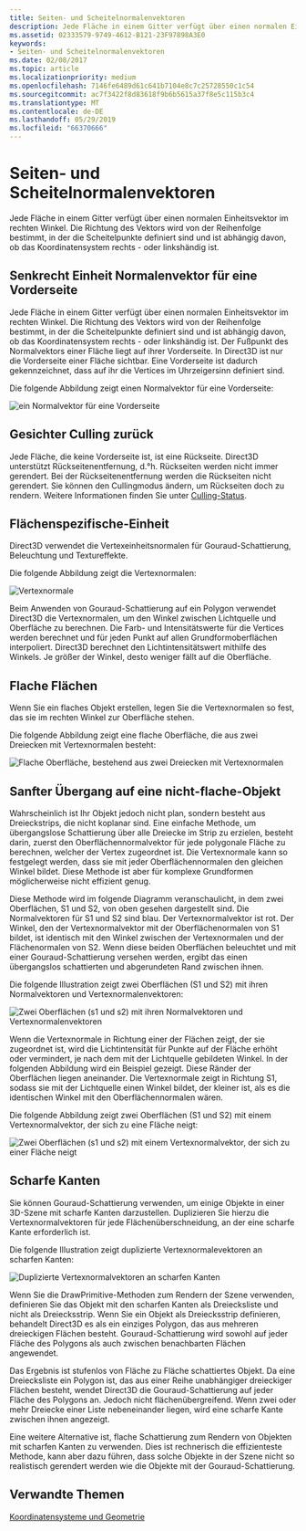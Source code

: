 ```yaml
---
title: Seiten- und Scheitelnormalenvektoren
description: Jede Fläche in einem Gitter verfügt über einen normalen Einheitsvektor im rechten Winkel. Die Richtung des Vektors wird von der Reihenfolge bestimmt, in der die Scheitelpunkte definiert sind und ist abhängig davon, ob das Koordinatensystem rechts - oder linkshändig ist.
ms.assetid: 02333579-9749-4612-B121-23F97898A3E0
keywords:
- Seiten- und Scheitelnormalenvektoren
ms.date: 02/08/2017
ms.topic: article
ms.localizationpriority: medium
ms.openlocfilehash: 7146fe6489d61c641b7104e8c7c25728550c1c54
ms.sourcegitcommit: ac7f3422f8d83618f9b6b5615a37f8e5c115b3c4
ms.translationtype: MT
ms.contentlocale: de-DE
ms.lasthandoff: 05/29/2019
ms.locfileid: "66370666"
---
```

# <a name="face-and-vertex-normal-vectors"></a>Seiten- und Scheitelnormalenvektoren


Jede Fläche in einem Gitter verfügt über einen normalen Einheitsvektor im rechten Winkel. Die Richtung des Vektors wird von der Reihenfolge bestimmt, in der die Scheitelpunkte definiert sind und ist abhängig davon, ob das Koordinatensystem rechts - oder linkshändig ist.

## <a name="span-idperpendicularunitnormalvectorforafrontfacespanspan-idperpendicularunitnormalvectorforafrontfacespanspan-idperpendicularunitnormalvectorforafrontfacespanperpendicular-unit-normal-vector-for-a-front-face"></a><span id="Perpendicular_unit_normal_vector_for_a_front_face"></span><span id="perpendicular_unit_normal_vector_for_a_front_face"></span><span id="PERPENDICULAR_UNIT_NORMAL_VECTOR_FOR_A_FRONT_FACE"></span>Senkrecht Einheit Normalenvektor für eine Vorderseite


Jede Fläche in einem Gitter verfügt über einen normalen Einheitsvektor im rechten Winkel. Die Richtung des Vektors wird von der Reihenfolge bestimmt, in der die Scheitelpunkte definiert sind und ist abhängig davon, ob das Koordinatensystem rechts - oder linkshändig ist. Der Fußpunkt des Normalvektors einer Fläche liegt auf ihrer Vorderseite. In Direct3D ist nur die Vorderseite einer Fläche sichtbar. Eine Vorderseite ist dadurch gekennzeichnet, dass auf ihr die Vertices im Uhrzeigersinn definiert sind.

Die folgende Abbildung zeigt einen Normalvektor für eine Vorderseite:

![ein Normalvektor für eine Vorderseite](images/nrmlvect.png)

## <a name="span-idcullingbackfacesspanspan-idcullingbackfacesspanspan-idcullingbackfacesspanculling-back-faces"></a><span id="Culling_back_faces"></span><span id="culling_back_faces"></span><span id="CULLING_BACK_FACES"></span>Gesichter Culling zurück


Jede Fläche, die keine Vorderseite ist, ist eine Rückseite. Direct3D unterstützt Rückseitenentfernung, d.°h. Rückseiten werden nicht immer gerendert. Bei der Rückseitenentfernung werden die Rückseiten nicht gerendert. Sie können den Cullingmodus ändern, um Rückseiten doch zu rendern. Weitere Informationen finden Sie unter [Culling-Status](https://docs.microsoft.com/windows/desktop/direct3d9/culling-state).

## <a name="span-idvertexunitnormalsspanspan-idvertexunitnormalsspanspan-idvertexunitnormalsspanvertex-unit-normals"></a><span id="Vertex_unit_normals"></span><span id="vertex_unit_normals"></span><span id="VERTEX_UNIT_NORMALS"></span>Flächenspezifische-Einheit


Direct3D verwendet die Vertexeinheitsnormalen für Gouraud-Schattierung, Beleuchtung und Textureffekte.

Die folgende Abbildung zeigt die Vertexnormalen:

![Vertexnormale](images/vertnrml.png)

Beim Anwenden von Gouraud-Schattierung auf ein Polygon verwendet Direct3D die Vertexnormalen, um den Winkel zwischen Lichtquelle und Oberfläche zu berechnen. Die Farb- und Intensitätswerte für die Vertices werden berechnet und für jeden Punkt auf allen Grundformoberflächen interpoliert. Direct3D berechnet den Lichtintensitätswert mithilfe des Winkels. Je größer der Winkel, desto weniger fällt auf die Oberfläche.

## <a name="span-idflatsurfacesspanspan-idflatsurfacesspanspan-idflatsurfacesspanflat-surfaces"></a><span id="Flat_surfaces"></span><span id="flat_surfaces"></span><span id="FLAT_SURFACES"></span>Flache Flächen


Wenn Sie ein flaches Objekt erstellen, legen Sie die Vertexnormalen so fest, das sie im rechten Winkel zur Oberfläche stehen.

Die folgende Abbildung zeigt eine flache Oberfläche, die aus zwei Dreiecken mit Vertexnormalen besteht:

![Flache Oberfläche, bestehend aus zwei Dreiecken mit Vertexnormalen](images/flatvert.png)

## <a name="span-idsmoothshadingonanon-flatobjectspanspan-idsmoothshadingonanon-flatobjectspanspan-idsmoothshadingonanon-flatobjectspansmooth-shading-on-a-non-flat-object"></a><span id="Smooth_shading_on_a_non-flat_object"></span><span id="smooth_shading_on_a_non-flat_object"></span><span id="SMOOTH_SHADING_ON_A_NON-FLAT_OBJECT"></span>Sanfter Übergang auf eine nicht-flache-Objekt


Wahrscheinlich ist Ihr Objekt jedoch nicht plan, sondern besteht aus Dreieckstrips, die nicht koplanar sind. Eine einfache Methode, um übergangslose Schattierung über alle Dreiecke im Strip zu erzielen, besteht darin, zuerst den Oberflächennormalvektor für jede polygonale Fläche zu berechnen, welcher der Vertex zugeordnet ist. Die Vertexnormale kann so festgelegt werden, dass sie mit jeder Oberflächennormalen den gleichen Winkel bildet. Diese Methode ist aber für komplexe Grundformen möglicherweise nicht effizient genug.

Diese Methode wird im folgende Diagramm veranschaulicht, in dem zwei Oberflächen, S1 und S2, von oben gesehen dargestellt sind. Die Normalvektoren für S1 und S2 sind blau. Der Vertexnormalvektor ist rot. Der Winkel, den der Vertexnormalvektor mit der Oberflächenormalen von S1 bildet, ist identisch mit den Winkel zwischen der Vertexnormalen und der Flächenormalen von S2. Wenn diese beiden Oberflächen beleuchtet und mit einer Gouraud-Schattierung versehen werden, ergibt das einen übergangslos schattierten und abgerundeten Rand zwischen ihnen.

Die folgende Illustration zeigt zwei Oberflächen (S1 und S2) mit ihren Normalvektoren und Vertexnormalenvektoren:

![Zwei Oberflächen (s1 und s2) mit ihren Normalvektoren und Vertexnormalenvektoren](images/gvert.png)

Wenn die Vertexnormale in Richtung einer der Flächen zeigt, der sie zugeordnet ist, wird die Lichtintensität für Punkte auf der Fläche erhöht oder vermindert, je nach dem mit der Lichtquelle gebildeten Winkel. In der folgenden Abbildung wird ein Beispiel gezeigt. Diese Ränder der Oberflächen liegen aneinander. Die Vertexnormale zeigt in Richtung S1, sodass sie mit der Lichtquelle einen Winkel bildet, der kleiner ist, als es die identischen Winkel mit den Oberflächennormalen wären.

Die folgende Abbildung zeigt zwei Oberflächen (S1 und S2) mit einem Vertexnormalvektor, der sich zu eine Fläche neigt:

![Zwei Oberflächen (s1 und s2) mit einem Vertexnormalvektor, der sich zu einer Fläche neigt](images/gvert2.png)

## <a name="span-idsharpedgesspanspan-idsharpedgesspanspan-idsharpedgesspansharp-edges"></a><span id="Sharp_edges"></span><span id="sharp_edges"></span><span id="SHARP_EDGES"></span>Scharfe Kanten


Sie können Gouraud-Schattierung verwenden, um einige Objekte in einer 3D-Szene mit scharfe Kanten darzustellen. Duplizieren Sie hierzu die Vertexnormalvektoren für jede Flächenüberschneidung, an der eine scharfe Kante erforderlich ist.

Die folgende Illustration zeigt duplizierte Vertexnormalevektoren an scharfen Kanten:

![Duplizierte Vertexnormalvektoren an scharfen Kanten](images/shade1.png)

Wenn Sie die DrawPrimitive-Methoden zum Rendern der Szene verwenden, definieren Sie das Objekt mit den scharfen Kanten als Dreiecksliste und nicht als Dreiecksstrip. Wenn Sie ein Objekt als Dreiecksstrip definieren, behandelt Direct3D es als ein einziges Polygon, das aus mehreren dreieckigen Flächen besteht. Gouraud-Schattierung wird sowohl auf jeder Fläche des Polygons als auch zwischen benachbarten Flächen angewendet.

Das Ergebnis ist stufenlos von Fläche zu Fläche schattiertes Objekt. Da eine Dreiecksliste ein Polygon ist, das aus einer Reihe unabhängiger dreieckiger Flächen besteht, wendet Direct3D die Gouraud-Schattierung auf jeder Fläche des Polygons an. Jedoch nicht flächenübergreifend. Wenn zwei oder mehr Dreiecke einer Liste nebeneinander liegen, wird eine scharfe Kante zwischen ihnen angezeigt.

Eine weitere Alternative ist, flache Schattierung zum Rendern von Objekten mit scharfen Kanten zu verwenden. Dies ist rechnerisch die effizienteste Methode, kann aber dazu führen, dass solche Objekte in der Szene nicht so realistisch gerendert werden wie die Objekte mit der Gouraud-Schattierung.

## <a name="span-idrelated-topicsspanrelated-topics"></a><span id="related-topics"></span>Verwandte Themen


[Koordinatensysteme und Geometrie](coordinate-systems-and-geometry.md)

 

 




